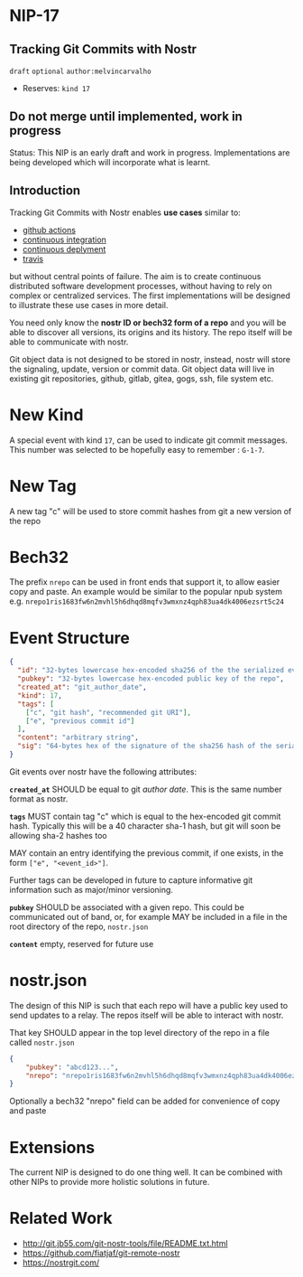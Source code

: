 NIP-17
======

Tracking Git Commits with Nostr
-------------------------------

`draft` `optional` `author:melvincarvalho`

- Reserves:  `kind 17`

Do not merge until implemented, work in progress
------------------------------------------------

Status: This NIP is an early draft and work in progress.  Implementations are being developed which will incorporate what is learnt.


Introduction
------------

Tracking Git Commits with Nostr enables **use cases** similar to:

- [github actions](https://github.com/features/actions)
- [continuous integration](https://en.wikipedia.org/wiki/Continuous_integration)
- [continuous deplyment](https://en.wikipedia.org/wiki/Continuous_deployment)
- [travis](https://travis-ci.org/)

but without central points of failure.  The aim is to create continuous distributed software development processes, without having to rely on complex or centralized services.  The first implementations will be designed to illustrate these use cases in more detail.

You need only know the **nostr ID or bech32 form of a repo** and you will be able to discover all versions, its origins and its history.  The repo itself will be able to communicate with nostr.

Git object data is not designed to be stored in nostr, instead, nostr will store the signaling, update, version or commit data.  Git object data will live in existing git repositories, github, gitlab, gitea, gogs, ssh, file system etc.


New Kind
========

A special event with kind `17`, can be used to indicate git commit messages. This number was selected to be hopefully easy to remember : `G-1-7`.  


New Tag
=======

A new tag "c" will be used to store commit hashes from git a new version of the repo 


Bech32
======

The prefix `nrepo` can be used in front ends that support it, to allow easier copy and paste.  An example would be similar to the popular npub system e.g. `nrepo1ris1683fw6n2mvhl5h6dhqd8mqfv3wmxnz4qph83ua4dk4006ezsrt5c24`


Event Structure
===============

```JSON
{
  "id": "32-bytes lowercase hex-encoded sha256 of the the serialized event data",
  "pubkey": "32-bytes lowercase hex-encoded public key of the repo",
  "created_at": "git_author_date",
  "kind": 17,
  "tags": [
    ["c", "git hash", "recommended git URI"],
    ["e", "previous commit id"]
  ],
  "content": "arbitrary string",
  "sig": "64-bytes hex of the signature of the sha256 hash of the serialized event data, which is the same as the id field"
}
```

Git events over nostr have the following attributes:

**`created_at`** SHOULD be equal to git *author date*.  This is the same number format as nostr.

**`tags`** MUST contain tag "c" which is equal to the hex-encoded git commit hash.  Typically this will be a 40 character sha-1 hash, but git will soon be allowing sha-2 hashes too

MAY contain an entry identifying the previous commit, if one exists, in the form `["e", "<event_id>"]`.  

Further tags can be developed in future to capture informative git information such as major/minor versioning.

**`pubkey`** SHOULD be associated with a given repo.  This could be communicated out of band, or, for example MAY be included in a file in the root directory of the repo, `nostr.json`

**`content`** empty, reserved for future use


nostr.json
==========

The design of this NIP is such that each repo will have a public key used to send updates to a relay.  The repos itself will be able to interact with nostr.

That key SHOULD appear in the top level directory of the repo in a file called `nostr.json`

```JSON
{
    "pubkey": "abcd123...",
    "nrepo": "nrepo1ris1683fw6n2mvhl5h6dhqd8mqfv3wmxnz4qph83ua4dk4006ezsrt5c24"
}
```

Optionally a bech32 "nrepo" field can be added for convenience of copy and paste


Extensions
==========

The current NIP is designed to do one thing well.  It can be combined with other NIPs to provide more holistic solutions in future.


Related Work
============

- http://git.jb55.com/git-nostr-tools/file/README.txt.html
- https://github.com/fiatjaf/git-remote-nostr
- https://nostrgit.com/

